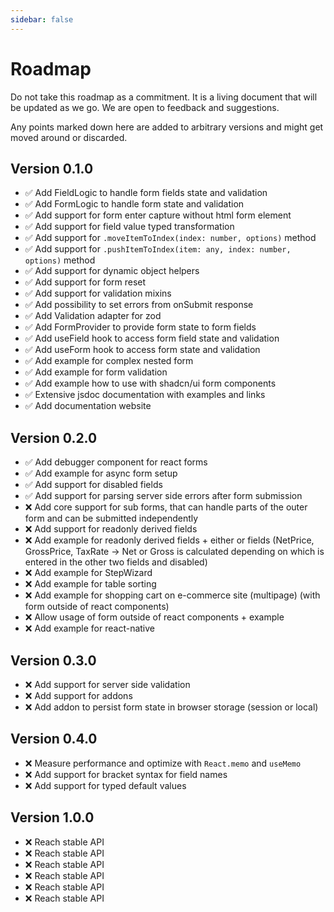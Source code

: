 ```yaml
---
sidebar: false
---
```


# Roadmap

Do not take this roadmap as a commitment.
It is a living document that will be updated as we go.
We are open to feedback and suggestions.

Any points marked down here are added to arbitrary versions and might get moved around or discarded.

## Version 0.1.0

- :white_check_mark: <LibraryChip library="form-core" /> Add FieldLogic to handle form fields state and validation
- :white_check_mark: <LibraryChip library="form-core" /> Add FormLogic to handle form state and validation
- :white_check_mark: <LibraryChip library="form-core" /> Add support for form enter capture without html form element
- :white_check_mark: <LibraryChip library="form-core" /> Add support for field value typed transformation
- :white_check_mark: <LibraryChip library="form-core" /> Add support for `.moveItemToIndex(index: number, options)` method
- :white_check_mark: <LibraryChip library="form-core" /> Add support for `.pushItemToIndex(item: any, index: number, options)` method
- :white_check_mark: <LibraryChip library="form-core" /> Add support for dynamic object helpers
- :white_check_mark: <LibraryChip library="form-core" /> Add support for form reset
- :white_check_mark: <LibraryChip library="form-core" /> Add support for validation mixins
- :white_check_mark: <LibraryChip library="form-core" /> Add possibility to set errors from onSubmit response
- :white_check_mark: <LibraryChip library="validation-adapter-zod" /> Add Validation adapter for zod
- :white_check_mark: <LibraryChip library="form-react" /> Add FormProvider to provide form state to form fields
- :white_check_mark: <LibraryChip library="form-react" /> Add useField hook to access form field state and validation
- :white_check_mark: <LibraryChip library="form-react" /> Add useForm hook to access form state and validation
- :white_check_mark: <LibraryChip library="form-react" /> Add example for complex nested form
- :white_check_mark: <LibraryChip library="form-react" /> Add example for form validation
- :white_check_mark: <LibraryChip library="form-react" /> Add example how to use with shadcn/ui form components
- :white_check_mark: <LibraryChip library="chore" /> Extensive jsdoc documentation with examples and links
- :white_check_mark: <LibraryChip library="chore" /> Add documentation website

## Version 0.2.0

- :white_check_mark: <LibraryChip library="debugger-react" /> Add debugger component for react forms
- :white_check_mark: <LibraryChip library="form-react" /> Add example for async form setup
- :white_check_mark: <LibraryChip library="form-core" /> Add support for disabled fields
- :white_check_mark: <LibraryChip library="form-core" /> Add support for parsing server side errors after form submission
- :x: <LibraryChip library="form-core" /> Add core support for sub forms, that can handle parts of the outer form and can be submitted independently
- :x: <LibraryChip library="form-core" /> Add support for readonly derived fields
- :x: <LibraryChip library="form-react" /> Add example for readonly derived fields + either or fields (NetPrice, GrossPrice, TaxRate -> Net or Gross is calculated depending on which is entered in the other two fields and disabled)
- :x: <LibraryChip library="form-react" /> Add example for StepWizard
- :x: <LibraryChip library="form-react" /> Add example for table sorting
- :x: <LibraryChip library="form-react" /> Add example for shopping cart on e-commerce site (multipage) (with form outside of react components)
- :x: <LibraryChip library="form-react" /> Allow usage of form outside of react components + example
- :x: <LibraryChip library="form-react-native" /> Add example for react-native

## Version 0.3.0

- :x: <LibraryChip library="form-core" /> Add support for server side validation
- :x: <LibraryChip library="form-core" /> Add support for addons
- :x: <LibraryChip library="addon-storage-persistence" /> Add addon to persist form state in browser storage (session or local)

## Version 0.4.0

- :x: <LibraryChip library="form-react" /> Measure performance and optimize with `React.memo` and `useMemo`
- :x: <LibraryChip library="form-core" /> Add support for bracket syntax for field names
- :x: <LibraryChip library="form-core" /> Add support for typed default values

## Version 1.0.0

- :x: <LibraryChip library="form-core" /> Reach stable API
- :x: <LibraryChip library="form-react" /> Reach stable API
- :x: <LibraryChip library="form-react-native" /> Reach stable API
- :x: <LibraryChip library="validation-adapter-zod" /> Reach stable API
- :x: <LibraryChip library="addon-storage-persistence" /> Reach stable API
- :x: <LibraryChip library="debugger-react" /> Reach stable API
